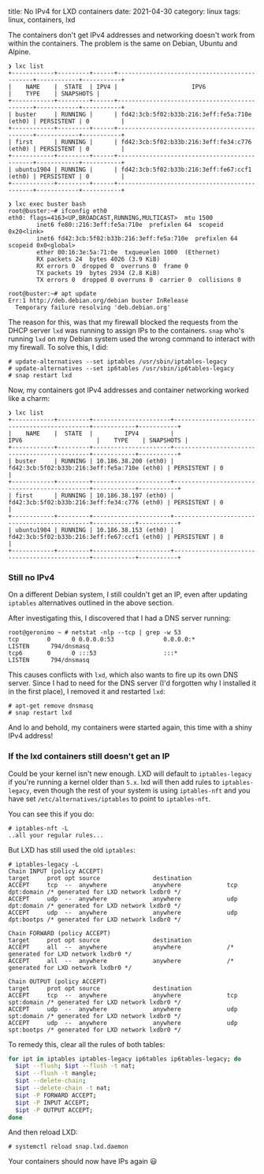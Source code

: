 title: No IPv4 for LXD containers
date: 2021-04-30
category: linux
tags: linux, containers, lxd


The containers don't get IPv4 addresses and networking doesn't work
from within the containers. The problem is the same on Debian, Ubuntu
and Alpine.

```text
❯ lxc list
+------------+---------+------+----------------------------------------------+------------+-----------+
|    NAME    |  STATE  | IPV4 |                     IPV6                     |    TYPE    | SNAPSHOTS |
+------------+---------+------+----------------------------------------------+------------+-----------+
| buster     | RUNNING |      | fd42:3cb:5f02:b33b:216:3eff:fe5a:710e (eth0) | PERSISTENT | 0         |
+------------+---------+------+----------------------------------------------+------------+-----------+
| first      | RUNNING |      | fd42:3cb:5f02:b33b:216:3eff:fe34:c776 (eth0) | PERSISTENT | 0         |
+------------+---------+------+----------------------------------------------+------------+-----------+
| ubuntu1904 | RUNNING |      | fd42:3cb:5f02:b33b:216:3eff:fe67:ccf1 (eth0) | PERSISTENT | 0         |
+------------+---------+------+----------------------------------------------+------------+-----------+
```

```text
❯ lxc exec buster bash
root@buster:~# ifconfig eth0
eth0: flags=4163<UP,BROADCAST,RUNNING,MULTICAST>  mtu 1500
        inet6 fe80::216:3eff:fe5a:710e  prefixlen 64  scopeid 0x20<link>
        inet6 fd42:3cb:5f02:b33b:216:3eff:fe5a:710e  prefixlen 64  scopeid 0x0<global>
        ether 00:16:3e:5a:71:0e  txqueuelen 1000  (Ethernet)
        RX packets 24  bytes 4026 (3.9 KiB)
        RX errors 0  dropped 0  overruns 0  frame 0
        TX packets 19  bytes 2934 (2.8 KiB)
        TX errors 0  dropped 0 overruns 0  carrier 0  collisions 0
```

```text
root@buster:~# apt update
Err:1 http://deb.debian.org/debian buster InRelease
  Temporary failure resolving 'deb.debian.org'
```

The reason for this, was that my firewall blocked the requests from
the DHCP server `lxd` was running to assign IPs to the
containers. `snap` who's running `lxd` on my Debian system used the
wrong command to interact with my firewall. To solve this, I did:

```text
# update-alternatives --set iptables /usr/sbin/iptables-legacy
# update-alternatives --set ip6tables /usr/sbin/ip6tables-legacy
# snap restart lxd
```

Now, my containers got IPv4 addresses and container networking worked
like a charm:

```text
❯ lxc list
+------------+---------+----------------------+----------------------------------------------+------------+-----------+
|    NAME    |  STATE  |         IPV4         |                     IPV6                     |    TYPE    | SNAPSHOTS |
+------------+---------+----------------------+----------------------------------------------+------------+-----------+
| buster     | RUNNING | 10.186.38.200 (eth0) | fd42:3cb:5f02:b33b:216:3eff:fe5a:710e (eth0) | PERSISTENT | 0         |
+------------+---------+----------------------+----------------------------------------------+------------+-----------+
| first      | RUNNING | 10.186.38.197 (eth0) | fd42:3cb:5f02:b33b:216:3eff:fe34:c776 (eth0) | PERSISTENT | 0         |
+------------+---------+----------------------+----------------------------------------------+------------+-----------+
| ubuntu1904 | RUNNING | 10.186.38.153 (eth0) | fd42:3cb:5f02:b33b:216:3eff:fe67:ccf1 (eth0) | PERSISTENT | 0         |
+------------+---------+----------------------+----------------------------------------------+------------+-----------+
```

### Still no IPv4

On a different Debian system, I still couldn't get an IP, even after
updating `iptables` alternatives outlined in the above section.

After investigating this, I discovered that I had a DNS server running:

```text
root@geronimo ~ # netstat -nlp --tcp | grep -w 53
tcp        0      0 0.0.0.0:53              0.0.0.0:*               LISTEN      794/dnsmasq
tcp6       0      0 :::53                   :::*                    LISTEN      794/dnsmasq
```

This causes conflicts with `lxd`, which also wants to fire up its own
DNS server. Since I had to need for the DNS server (I'd forgotten why
I installed it in the first place), I removed it and restarted `lxd`:

```text
# apt-get remove dnsmasq
# snap restart lxd
```

And lo and behold, my containers were started again, this time with a
shiny IPv4 address!

### If the lxd containers still doesn't get an IP

Could be your kernel isn't new enough. LXD will default to
`iptables-legacy` if you're running a kernel older than `5.x`. lxd
will then add rules to `iptables-legacy`, even though the rest of your
system is using `iptables-nft` and you have set
`/etc/alternatives/iptables` to point to `iptables-nft`.

You can see this if you do:
```text
# iptables-nft -L
..all your regular rules...
```

But LXD has still used the old `iptables`:
```text
# iptables-legacy -L
Chain INPUT (policy ACCEPT)
target     prot opt source               destination
ACCEPT     tcp  --  anywhere             anywhere             tcp dpt:domain /* generated for LXD network lxdbr0 */
ACCEPT     udp  --  anywhere             anywhere             udp dpt:domain /* generated for LXD network lxdbr0 */
ACCEPT     udp  --  anywhere             anywhere             udp dpt:bootps /* generated for LXD network lxdbr0 */

Chain FORWARD (policy ACCEPT)
target     prot opt source               destination
ACCEPT     all  --  anywhere             anywhere             /* generated for LXD network lxdbr0 */
ACCEPT     all  --  anywhere             anywhere             /* generated for LXD network lxdbr0 */

Chain OUTPUT (policy ACCEPT)
target     prot opt source               destination
ACCEPT     tcp  --  anywhere             anywhere             tcp spt:domain /* generated for LXD network lxdbr0 */
ACCEPT     udp  --  anywhere             anywhere             udp spt:domain /* generated for LXD network lxdbr0 */
ACCEPT     udp  --  anywhere             anywhere             udp spt:bootps /* generated for LXD network lxdbr0 */
```

To remedy this, clear all the rules of both tables:
```bash
for ipt in iptables iptables-legacy ip6tables ip6tables-legacy; do
  $ipt --flush; $ipt --flush -t nat;
  $ipt --flush -t mangle;
  $ipt --delete-chain;
  $ipt --delete-chain -t nat;
  $ipt -P FORWARD ACCEPT;
  $ipt -P INPUT ACCEPT;
  $ipt -P OUTPUT ACCEPT;
done
```
And then reload LXD:
```text
# systemctl reload snap.lxd.daemon
```

Your containers should now have IPs again 😃

